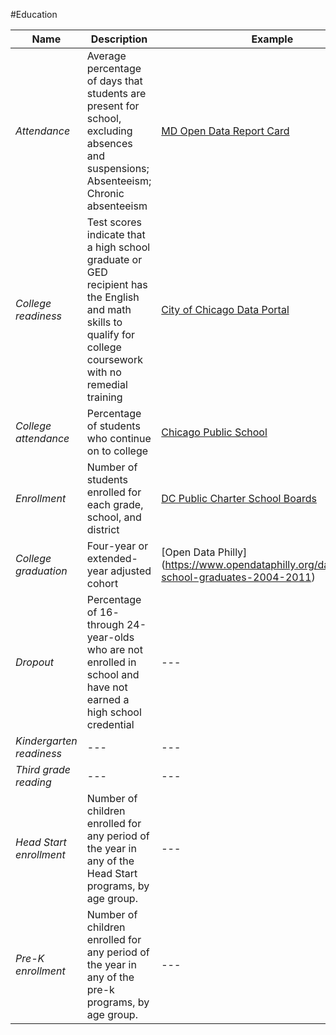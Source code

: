 #Education

| Name | Description | Example |
| --- | --- | --- |
| *Attendance* | Average percentage of days that students are present for school, excluding absences and suspensions; Absenteeism; Chronic absenteeism | [MD Open Data Report Card](http://www.mdreportcard.org/Entity.aspx?K=30AAAA) |
| *College readiness* |  Test scores indicate that a high school graduate or GED recipient has the English and math skills to qualify for college coursework with no remedial training |  [City of Chicago Data Portal](https://data.cityofchicago.org/Education/Chicago-Public-Schools-Progress-Report-Cards-2011-/9xs2-f89t) |
| *College attendance* |  Percentage of students who continue on to college | [Chicago Public School](http://cps.edu/SchoolData/Pages/SchoolData.aspx) |
| *Enrollment* | Number of students enrolled for each grade, school, and district | [DC Public Charter School Boards](https://data.dcpcsb.org/browse?category=Enrollment) |
| *College graduation* | Four-year or extended-year adjusted cohort | [Open Data Philly] (https://www.opendataphilly.org/dataset/high-school-graduates-2004-2011) |
| *Dropout* | Percentage of 16- through 24-year-olds who are not enrolled in school and have not earned a high school credential | --- |
| *Kindergarten readiness* | --- | --- |
| *Third grade reading* | --- | --- |
| *Head Start enrollment* | Number of children enrolled for any period of the year in any of the Head Start programs, by age group. | --- |
| *Pre-K enrollment* | Number of children enrolled for any period of the year in any of the pre-k programs, by age group. | --- |

